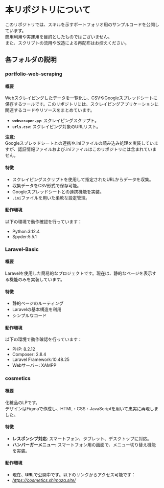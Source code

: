 # 本リポジトリについて
このリポジトリでは、スキルを示すポートフォリオ用のサンプルコードを公開しています。  
商用利用や実運用を目的としたものではございません。  
また、スクリプトの流用や改造による再配布はお控えください。
## 各フォルダの説明  
### portfolio-web-scraping

#### 概要
Webスクレイピングしたデータを一覧化し、CSVやGoogleスプレッドシートに保存するツールです。このリポジトリには、スクレイピングアプリケーションに関連するコードやリソースをまとめています。
- **`webscraper.py`**: スクレイピングスクリプト。  
- **`urls.csv`**: スクレイピング対象のURLリスト。

**注意:**  
Googleスプレッドシートとの連携や.iniファイルの読み込み処理を実装していますが、認証情報ファイルおよび.iniファイルはこのリポジトリには含まれていません。

#### 特徴
- スクレイピングスクリプトを使用して指定されたURLからデータを収集。
- 収集データをCSV形式で保存可能。
- Googleスプレッドシートとの連携機能を実装。
- `.ini`ファイルを用いた柔軟な設定管理。

#### 動作環境
以下の環境で動作確認を行っています：  
- Python:3.12.4
- Spyder:5.5.1

### Laravel-Basic

#### 概要
Laravelを使用した簡易的なプロジェクトです。現在は、静的なページを表示する機能のみを実装しています。

#### 特徴
- 静的ページのルーティング
- Laravelの基本構造を利用
- シンプルなコード

#### 動作環境
以下の環境で動作確認を行っています：
- PHP: 8.2.12
- Composer: 2.8.4
- Laravel Framework:10.48.25
- Webサーバー: XAMPP  

### cosmetics
#### 概要
化粧品のLPです。  
デザインはFigmaで作成し、HTML・CSS・JavaScriptを用いて忠実に再現しました。  

#### 特徴
- **レスポンシブ対応**: スマートフォン、タブレット、デスクトップに対応。  
- **ハンバーガーメニュー**: スマートフォン用の画面で、メニュー切り替え機能を実装。

#### 動作環境
- 現在、**URL**で公開中です。以下のリンクからアクセス可能です：  
- *https://cosmetics.shimoza.site/* 
